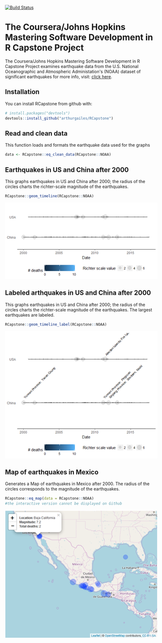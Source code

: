 
[![Build Status](https://travis-ci.org/arthurgailes/RCapstone.svg?branch=master)](https://travis-ci.org/arthurgailes/RCapstone)

<!-- README.md is generated from README.Rmd. Please edit that file -->
The Coursera/Johns Hopkins Mastering Software Development in R Capstone Project
===============================================================================

The Coursera/Johns Hopkins Mastering Software Development in R Capstone Project examines earthquake data from the U.S. National Oceanographic and Atmospheric Administation's (NOAA) dataset of significant earthquakes for more info, visit: [click here](https://www.ngdc.noaa.gov/nndc/struts/form?t=101650&s=1&d=1).

Installation
------------

You can install RCapstone from github with:

``` r
# install.packages("devtools")
devtools::install_github("arthurgailes/RCapstone")
```

Read and clean data
-------------------

This function loads and formats the earthquake data used for the graphs

``` r
data <- RCapstone::eq_clean_data(RCapstone::NOAA)
```

Earthquakes in US and China after 2000
--------------------------------------

This graphs earthquakes in US and China after 2000; the radius of the circles charts the richter-scale magnitude of the earthquakes.

``` r
RCapstone::geom_timeline(RCapstone::NOAA)
```

![](README-graph_timeline-1.png)

Labeled arthquakes in US and China after 2000
---------------------------------------------

This graphs earthquakes in US and China after 2000; the radius of the circles charts the richter-scale magnitude of the earthquakes. The largest earthquakes are labeled.

``` r
RCapstone::geom_timeline_label(RCapstone::NOAA)
```

![](README-graph_timeline_labeled-1.png)

Map of earthquakes in Mexico
----------------------------

Generates a Map of earthquakes in Mexico after 2000. The radius of the circles corresponds to the magnitude of the earthquakes.

``` r
RCapstone::eq_map(data = RCapstone::NOAA)
#the interactive version cannot be displayed on Github
```

<img src="README-mexico_map.png" width="600px" />
